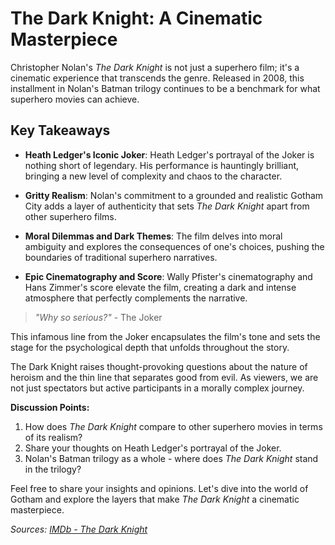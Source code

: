 # The Dark Knight: A Cinematic Masterpiece

Christopher Nolan's _The Dark Knight_ is not just a superhero film; it's a cinematic experience that transcends the genre. Released in 2008, this installment in Nolan's Batman trilogy continues to be a benchmark for what superhero movies can achieve.

## Key Takeaways

-   **Heath Ledger's Iconic Joker**: Heath Ledger's portrayal of the Joker is nothing short of legendary. His performance is hauntingly brilliant, bringing a new level of complexity and chaos to the character.

-   **Gritty Realism**: Nolan's commitment to a grounded and realistic Gotham City adds a layer of authenticity that sets _The Dark Knight_ apart from other superhero films.

-   **Moral Dilemmas and Dark Themes**: The film delves into moral ambiguity and explores the consequences of one's choices, pushing the boundaries of traditional superhero narratives.

-   **Epic Cinematography and Score**: Wally Pfister's cinematography and Hans Zimmer's score elevate the film, creating a dark and intense atmosphere that perfectly complements the narrative.

> _"Why so serious?"_ - The Joker

This infamous line from the Joker encapsulates the film's tone and sets the stage for the psychological depth that unfolds throughout the story.

The Dark Knight raises thought-provoking questions about the nature of heroism and the thin line that separates good from evil. As viewers, we are not just spectators but active participants in a morally complex journey.

**Discussion Points:**

1. How does _The Dark Knight_ compare to other superhero movies in terms of its realism?
2. Share your thoughts on Heath Ledger's portrayal of the Joker.
3. Nolan's Batman trilogy as a whole - where does _The Dark Knight_ stand in the trilogy?

Feel free to share your insights and opinions. Let's dive into the world of Gotham and explore the layers that make _The Dark Knight_ a cinematic masterpiece.

_Sources: [IMDb - The Dark Knight](https://www.imdb.com/title/tt0468569/)_
